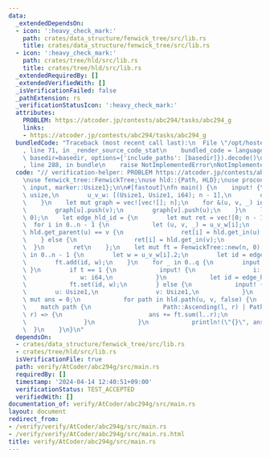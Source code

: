 ```yaml
---
data:
  _extendedDependsOn:
  - icon: ':heavy_check_mark:'
    path: crates/data_structure/fenwick_tree/src/lib.rs
    title: crates/data_structure/fenwick_tree/src/lib.rs
  - icon: ':heavy_check_mark:'
    path: crates/tree/hld/src/lib.rs
    title: crates/tree/hld/src/lib.rs
  _extendedRequiredBy: []
  _extendedVerifiedWith: []
  _isVerificationFailed: false
  _pathExtension: rs
  _verificationStatusIcon: ':heavy_check_mark:'
  attributes:
    PROBLEM: https://atcoder.jp/contests/abc294/tasks/abc294_g
    links:
    - https://atcoder.jp/contests/abc294/tasks/abc294_g
  bundledCode: "Traceback (most recent call last):\n  File \"/opt/hostedtoolcache/Python/3.10.14/x64/lib/python3.10/site-packages/onlinejudge_verify/documentation/build.py\"\
    , line 71, in _render_source_code_stat\n    bundled_code = language.bundle(stat.path,\
    \ basedir=basedir, options={'include_paths': [basedir]}).decode()\n  File \"/opt/hostedtoolcache/Python/3.10.14/x64/lib/python3.10/site-packages/onlinejudge_verify/languages/rust.py\"\
    , line 288, in bundle\n    raise NotImplementedError\nNotImplementedError\n"
  code: "// verification-helper: PROBLEM https://atcoder.jp/contests/abc294/tasks/abc294_g\n\
    \nuse fenwick_tree::FenwickTree;\nuse hld::{Path, HLD};\nuse proconio::{fastout,\
    \ input, marker::Usize1};\n\n#[fastout]\nfn main() {\n    input! {\n        n:\
    \ usize,\n        u_v_w: [(Usize1, Usize1, i64); n - 1],\n        q: usize,\n\
    \    }\n    let mut graph = vec![vec![]; n];\n    for &(u, v, _) in &u_v_w {\n\
    \        graph[u].push(v);\n        graph[v].push(u);\n    }\n    let hld = HLD::new(graph,\
    \ 0);\n    let edge_hld_id = {\n        let mut ret = vec![0; n - 1];\n      \
    \  for i in 0..n - 1 {\n            let (u, v, _) = u_v_w[i];\n            if\
    \ hld.get_parent(u) == v {\n                ret[i] = hld.get_in(u);\n        \
    \    } else {\n                ret[i] = hld.get_in(v);\n            }\n      \
    \  }\n        ret\n    };\n    let mut ft = FenwickTree::new(n, 0);\n    for i\
    \ in 0..n - 1 {\n        let w = u_v_w[i].2;\n        let id = edge_hld_id[i];\n\
    \        ft.add(id, w);\n    }\n    for _ in 0..q {\n        input! { t: usize\
    \ }\n        if t == 1 {\n            input! {\n                i: Usize1,\n \
    \               w: i64,\n            }\n            let id = edge_hld_id[i];\n\
    \            ft.set(id, w);\n        } else {\n            input! {\n        \
    \        u: Usize1,\n                v: Usize1,\n            }\n            let\
    \ mut ans = 0;\n            for path in hld.path(u, v, false) {\n            \
    \    match path {\n                    Path::Ascending(l, r) | Path::Descending(l,\
    \ r) => {\n                        ans += ft.sum(l..r);\n                    }\n\
    \                }\n            }\n            println!(\"{}\", ans);\n      \
    \  }\n    }\n}\n"
  dependsOn:
  - crates/data_structure/fenwick_tree/src/lib.rs
  - crates/tree/hld/src/lib.rs
  isVerificationFile: true
  path: verify/AtCoder/abc294g/src/main.rs
  requiredBy: []
  timestamp: '2024-04-14 12:40:51+09:00'
  verificationStatus: TEST_ACCEPTED
  verifiedWith: []
documentation_of: verify/AtCoder/abc294g/src/main.rs
layout: document
redirect_from:
- /verify/verify/AtCoder/abc294g/src/main.rs
- /verify/verify/AtCoder/abc294g/src/main.rs.html
title: verify/AtCoder/abc294g/src/main.rs
---
```

